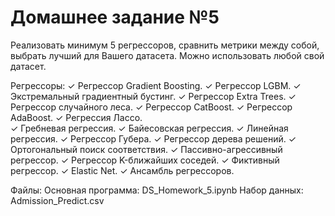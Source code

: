 # Домашнее задание №5
Реализовать минимум 5 регрессоров, сравнить метрики между собой, выбрать лучший для Вашего датасета. Можно использовать любой свой датасет.

Регрессоры:
✓ Регрессор Gradient Boosting.
✓ Регрессор LGBM.
✓ Экстремальный градиентный бустинг.
✓ Регрессор Extra Trees.
✓ Регрессор случайного леса. 
✓ Регрессор CatBoost.
✓ Регрессор AdaBoost.
✓ Регрессия Лассо.	
✓ Гребневая регрессия. 
✓ Байесовская регрессия.
✓ Линейная регрессия.
✓ Регрессор Губера.
✓ Регрессор дерева решений.
✓ Ортогональный поиск соответствия.
✓ Пассивно-агрессивный регрессор. 
✓ Регрессор K-ближайших соседей.
✓ Фиктивный регрессор.
✓ Elastic Net.
✓ Ансамбль регрессоров.


Файлы:
Основная программа: DS_Homework_5.ipynb
Набор данных: Admission_Predict.csv
